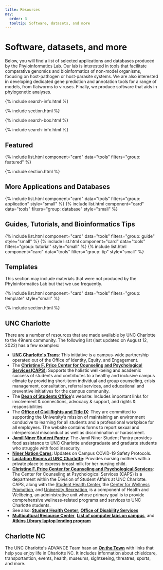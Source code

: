 ```yaml
---
title: Resources
nav:
  order: 3
  tooltip: Software, datasets, and more
---
```


# <i class="fas fa-tools"></i>Software, datasets, and more

Below, you will find a list of selected applications and databases produced by the Phyloinformatics Lab. Our lab is interested in tools that facilitate comparative genomics and bioinformatics of non-model organisms, focusing on host-pathogen or host-parasite systems. We are also interested in developing dedicated gene prediction and annotation tools for a range of models, from flatworms to viruses. Finally, we produce software that aids in phylogenetic analyses.

{% include search-info.html %}

{% include section.html %}

{% include search-box.html %}

{% include search-info.html %}

## Featured

{% include list.html component="card" data="tools" filters="group: featured" %}

{% include section.html %}

## More Applications and Databases

{% include list.html component="card" data="tools" filters="group: application" style="small" %}
{% include list.html component="card" data="tools" filters="group: database" style="small" %}

## Guides, Tutorials, and Bioinformatics Tips

{% include list.html component="card" data="tools" filters="group: guide" style="small" %}
{% include list.html component="card" data="tools" filters="group: tutorial" style="small" %}
{% include list.html component="card" data="tools" filters="group: tip" style="small" %}

## Templates

This section may include materials that were not produced by the Phyloinformatics Lab but that we use frequently.

{% include list.html component="card" data="tools" filters="group: template" style="small" %}

{% include section.html %}

## UNC Charlotte

There are a number of resources that are made available by UNC Charlotte to the 49ners community. The following list (last updated on August 12, 2022) has a few examples:

- [**UNC Charlotte's Trans**](https://trans.charlotte.edu/): This initiative is a campus-wide partnership operated out of the Office of Identity, Equity, and Engagement.
- The [**Christine F. Price Center for Counseling and Psychological Services(CAPS)**](https://caps.charlotte.edu/): Supports the holistic well-being and academic success of students and contributes to a healthy and inclusive campus climate by provid ing short-term individual and group counseling, crisis management, consultation, referral services, and educational and preventive initiatives for the campus community.
- The [**Dean of Students Office**](https://dso.charlotte.edu/)'s website: Includes important links for involvement & connections, advocacy & support, and rights & responsibilities
- The [**Office of Civil Rights and Title IX**](https://civilrights.charlotte.edu/): They are committed to supporting the University’s mission of maintaining an environment conducive to learning for all students and a professional workplace for all employees. The website contains forms to report sexual and interpersonal misconduct as well as discrimination or harassment.
- [**Jamil Niner Student Pantry**](https://ninerpantry.charlotte.edu/): The Jamil Niner Student Pantry provides food assistance to UNC Charlotte undergraduate and graduate students who struggle with food insecurity.
- [**Niner Nation Cares**](https://ninernationcares.charlotte.edu/): Updates on Campus COVID-19 Safety Protocols.
- [**Lactation Rooms at UNC Charlotte**](https://hr.charlotte.edu/employee-relations/lactation-room): Provides nursing mothers with a private place to express breast milk for her nursing child.
- [**Christine F. Price Center for Counseling and Psychological Services**](https://caps.charlotte.edu/): The Center for Counseling at Psychological Services (CAPS) is a department within the Division of Student Affairs at UNC Charlotte. CAPS, along with the [Student Health Center](https://studenthealth.uncc.edu/), the [Center for Wellness Promotion](https://wellness.uncc.edu/), and [University Recreation](https://urec.uncc.edu/), is a component of Health and Wellbeing, an administrative unit whose primary goal is to provide comprehensive wellness-related programs and services to UNC Charlotte students.
- See also: [**Student Health Center**](https://studenthealth.charlotte.edu/), [**Office of Disability Services**](https://ds.charlotte.edu/)
- [**Multicultural Resource Center**](https://identity.charlotte.edu/), [**List of computer labs on campus**](https://spaces.charlotte.edu/pages/viewpage.action?pageId=3145889), and [**Atkins Library laptop lending program**](https://library.charlotte.edu/check-out-request/borrow-laptops)

## Charlotte NC

The UNC Charlotte's ADVANCE Team hasn an [**On the Town**](https://advance.charlotte.edu/programming/programs/resources-all-faculty/faculty-work-and-life-resources/town) with links that help you enjoy life in Charlotte NC. It includes information about chieldcare, transportantion, events, health, museums, sightseeing, threatres, sports, and more.
